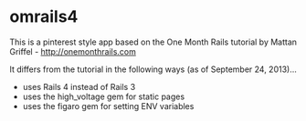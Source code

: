 omrails4
==

This is a pinterest style app based on the One Month Rails tutorial by Mattan Griffel - http://onemonthrails.com

It differs from the tutorial in the following ways (as of September 24, 2013)...

- uses Rails 4 instead of Rails 3
- uses the high_voltage gem for static pages
- uses the figaro gem for setting ENV variables
